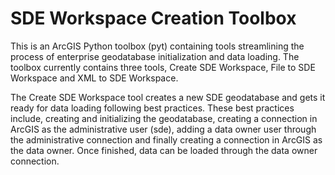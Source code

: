 SDE Workspace Creation Toolbox
===========================

This is an ArcGIS Python toolbox (pyt) containing tools streamlining the process of enterprise geodatabase initialization and data loading. The toolbox currently contains three tools, Create SDE Workspace, File to SDE Workspace and XML to SDE Workspace.

The Create SDE Workspace tool creates a new SDE geodatabase and gets it ready for data loading following best practices. These best practices include, creating and initializing the geodatabase, creating a connection in ArcGIS as the administrative user (sde), adding a data owner user through the administrative connection and finally creating a connection in ArcGIS as the data owner. Once finished, data can be loaded through the data owner connection.
